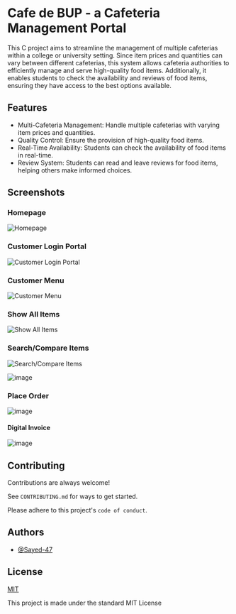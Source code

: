 
# Cafe de BUP - a Cafeteria Management Portal

This C project aims to streamline the management of multiple cafeterias within a college or university setting. Since item prices and quantities can vary between different cafeterias, this system allows cafeteria authorities to efficiently manage and serve high-quality food items. Additionally, it enables students to check the availability and reviews of food items, ensuring they have access to the best options available.


## Features

- Multi-Cafeteria Management: Handle multiple cafeterias with varying item prices and quantities.
- Quality Control: Ensure the provision of high-quality food items.
- Real-Time Availability: Students can check the availability of food items in real-time.
- Review System: Students can read and leave reviews for food items, helping others make informed choices.


## Screenshots

### Homepage
![Homepage](https://github.com/user-attachments/assets/f3e380a1-c796-42d8-9821-f234be35d9ee)


### Customer Login Portal
![Customer Login Portal](https://github.com/user-attachments/assets/1f4fc930-d723-46d4-a417-c249a7174f8d)


### Customer Menu
![Customer Menu](https://github.com/user-attachments/assets/89f5e96d-0d88-4e3f-8f70-3a9dc8844c9e)


### Show All Items
![Show All Items](https://github.com/user-attachments/assets/935dc90c-7da3-4bec-b932-9e13da4a292b)


### Search/Compare Items
![Search/Compare Items](https://github.com/user-attachments/assets/297fc26e-faaf-44fd-b964-4a4a0a8708ca)

![image](https://github.com/user-attachments/assets/a633f09d-3118-4232-86cd-df8a30b47738)

### Place Order
![image](https://github.com/user-attachments/assets/5317dcf6-a9c1-4828-bae4-54f9252895e9)
#### Digital Invoice
![image](https://github.com/user-attachments/assets/45422653-93ce-4750-bb38-ee5218ae77d7)


## Contributing

Contributions are always welcome!

See `CONTRIBUTING.md` for ways to get started.

Please adhere to this project's `code of conduct`.


## Authors

- [@Sayed-47](https://www.github.com/Sayed-47)


## License

[MIT](https://github.com/Sayed-47/Cafe-de-BUP-a-Cafeteria-Management-Portal/blob/main/LICENSE)

This project is made under the standard MIT License
